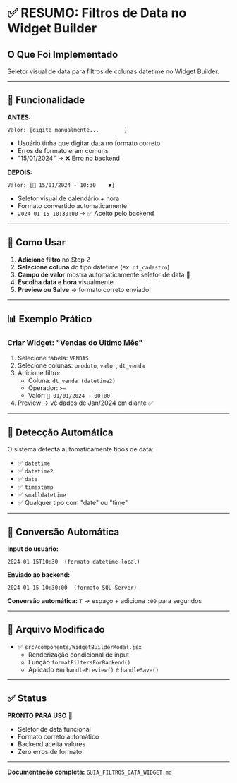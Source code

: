 # ✅ RESUMO: Filtros de Data no Widget Builder

## O Que Foi Implementado

Seletor visual de data para filtros de colunas datetime no Widget Builder.

---

## 🎯 Funcionalidade

**ANTES:**

```
Valor: [digite manualmente...        ]
```

- Usuário tinha que digitar data no formato correto
- Erros de formato eram comuns
- "15/01/2024" → ❌ Erro no backend

**DEPOIS:**

```
Valor: [📅 15/01/2024 - 10:30    ▼]
```

- Seletor visual de calendário + hora
- Formato convertido automaticamente
- `2024-01-15 10:30:00` → ✅ Aceito pelo backend

---

## 🔧 Como Usar

1. **Adicione filtro** no Step 2
2. **Selecione coluna** do tipo datetime (ex: `dt_cadastro`)
3. **Campo de valor** mostra automaticamente seletor de data 📅
4. **Escolha data e hora** visualmente
5. **Preview ou Salve** → formato correto enviado!

---

## 📊 Exemplo Prático

### Criar Widget: "Vendas do Último Mês"

1. Selecione tabela: `VENDAS`
2. Selecione colunas: `produto`, `valor`, `dt_venda`
3. Adicione filtro:
   - Coluna: `dt_venda (datetime2)`
   - Operador: `>=`
   - Valor: `📅 01/01/2024 - 00:00`
4. Preview → vê dados de Jan/2024 em diante ✅

---

## 🎨 Detecção Automática

O sistema detecta automaticamente tipos de data:

- ✅ `datetime`
- ✅ `datetime2`
- ✅ `date`
- ✅ `timestamp`
- ✅ `smalldatetime`
- ✅ Qualquer tipo com "date" ou "time"

---

## 🔄 Conversão Automática

**Input do usuário:**

```
2024-01-15T10:30  (formato datetime-local)
```

**Enviado ao backend:**

```
2024-01-15 10:30:00  (formato SQL Server)
```

**Conversão automática:** `T` → espaço + adiciona `:00` para segundos

---

## 📁 Arquivo Modificado

- ✅ `src/components/WidgetBuilderModal.jsx`
  - Renderização condicional de input
  - Função `formatFiltersForBackend()`
  - Aplicado em `handlePreview()` e `handleSave()`

---

## ✅ Status

**PRONTO PARA USO** 🚀

- Seletor de data funcional
- Formato correto automático
- Backend aceita valores
- Zero erros de formato

---

**Documentação completa:** `GUIA_FILTROS_DATA_WIDGET.md`
